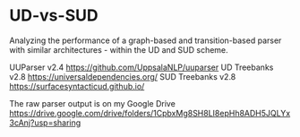 # UD-vs-SUD
Analyzing the performance of a graph-based and transition-based parser with similar architectures - within the UD and SUD scheme.

UUParser v2.4 https://github.com/UppsalaNLP/uuparser
UD Treebanks v2.8 https://universaldependencies.org/
SUD Treebanks v2.8 https://surfacesyntacticud.github.io/

The raw parser output is on my Google Drive https://drive.google.com/drive/folders/1CpbxMg8SH8LI8epHh8ADH5JQLYx3cAnj?usp=sharing
